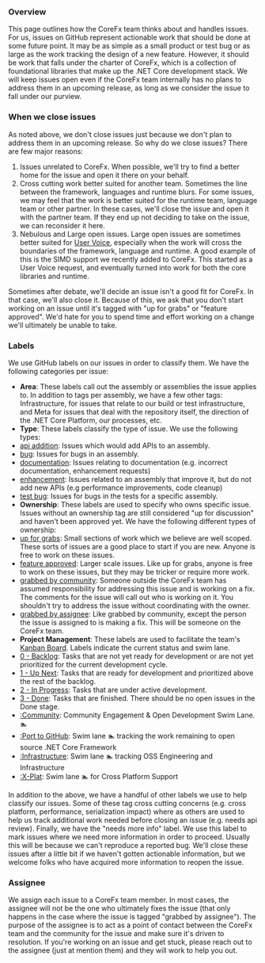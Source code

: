 ### Overview
This page outlines how the CoreFx team thinks about and handles issues.  For us, issues on GitHub represent actionable work that should be done at some future point.  It may be as simple as a small product or test bug or as large as the work tracking the design of a new feature.  However, it should be work that falls under the charter of CoreFx, which is a collection of foundational libraries that make up the .NET Core development stack.  We will keep issues open even if the CoreFx team internally has no plans to address them in an upcoming release, as long as we consider the issue to fall under our purview.

### When we close issues
As noted above, we don't close issues just because we don't plan to address them in an upcoming release.  So why do we close issues?  There are few major reasons:

1. Issues unrelated to CoreFx.  When possible, we'll try to find a better home for the issue and open it there on your behalf.
2. Cross cutting work better suited for another team.  Sometimes the line between the framework, languages and runtime blurs.  For some issues, we may feel that the work is better suited for the runtime team, language team or other partner.  In these cases, we'll close the issue and open it with the partner team.  If they end up not deciding to take on the issue, we can reconsider it here.
3. Nebulous and Large open issues.  Large open issues are sometimes better suited for [User Voice](http://visualstudio.uservoice.com/forums/121579-visual-studio/category/31481--net), especially when the work will cross the boundaries of the framework, language and runtime.  A good example of this is the SIMD support we recently added to CoreFx.  This started as a User Voice request, and eventually turned into work for both the core libraries and runtime.

Sometimes after debate, we'll decide an issue isn't a good fit for CoreFx.  In that case, we'll also close it.  Because of this, we ask that you don't start working on an issue until it's tagged with "up for grabs" or "feature approved".  We'd hate for you to spend time and effort working on a change we'll ultimately be unable to take.

### Labels
We use GitHub labels on our issues in order to classify them.  We have the following categories per issue:
* **Area**: These labels call out the assembly or assemblies the issue applies to. In addition to tags per assembly, we have a few other tags: Infrastructure, for issues that relate to our build or test infrastructure, and Meta for issues that deal with the repository itself, the direction of the .NET Core Platform, our processes, etc.
* **Type**: These labels classify the type of issue.  We use the following types:
 * [api addition](https://github.com/dotnet/corefx/labels/api%20addition): Issues which would add APIs to an assembly.
 * [bug](https://github.com/dotnet/corefx/labels/bug): Issues for bugs in an assembly.
 * [documentation](https://github.com/dotnet/corefx/labels/documentation): Issues relating to documentation (e.g. incorrect documentation, enhancement requests)
 * [enhancement](https://github.com/dotnet/corefx/labels/enhancement): Issues related to an assembly that improve it, but do not add new APIs (e.g performance improvements, code cleanup)
 * [test bug](https://github.com/dotnet/corefx/labels/test%20bug): Issues for bugs in the tests for a specific assembly.
* **Ownership**: These labels are used to specify who owns specific issue. Issues without an ownership tag are still considered "up for discussion" and haven't been approved yet. We have the following different types of ownership:
 * [up for grabs](https://github.com/dotnet/corefx/labels/up%20for%20grabs): Small sections of work which we believe are well scoped. These sorts of issues are a good place to start if you are new.  Anyone is free to work on these issues.
 * [feature approved](https://github.com/dotnet/corefx/labels/feature%20approved): Larger scale issues.  Like up for grabs, anyone is free to work on these issues, but they may be tricker or require more work.
 * [grabbed by community](https://github.com/dotnet/corefx/labels/grabbed%20by%20community): Someone outside the CoreFx team has assumed responsibility for addressing this issue and is working on a fix.  The comments for the issue will call out who is working on it.  You shouldn't try to address the issue without coordinating with the owner.
 * [grabbed by assignee](https://github.com/dotnet/corefx/labels/grabbed%20by%20assignee): Like grabbed by community, except the person the issue is assigned to is making a fix.  This will be someone on the CoreFx team.
* **Project Management**: These labels are used to facilitate the team's [Kanban Board](https://huboard.com/dotnet/corefx).  Labels indicate the current status and swim lane.  
 * [0 - Backlog](https://github.com/dotnet/corefx/issues?q=is%3Aopen+is%3Aissue+label%3A%220+-+Backlog%22): Tasks that are not yet ready for development or are not yet prioritized for the current development cycle.
 * [1 - Up Next](https://github.com/dotnet/corefx/issues?q=is%3Aopen+is%3Aissue+label%3A%221+-+Up+Next%22): Tasks that are ready for development and prioritized above the rest of the backlog.
 * [2 - In Progress](https://github.com/dotnet/corefx/issues?q=is%3Aopen+is%3Aissue+label%3A%222+-+In+Progress%22): Tasks that are under active development.
 * [3 - Done](https://github.com/dotnet/corefx/issues?q=is%3Aopen+is%3Aissue+label%3A%223+-+Done%22): Tasks that are finished.  There should be no open issues in the Done stage.
 * [:Community](https://github.com/dotnet/corefx/issues?q=is%3Aopen+is%3Aissue+label%3A%3ACommunity): Community Engagement & Open Development Swim Lane. :swimmer: 
 * [:Port to GitHub](https://github.com/dotnet/corefx/issues?q=is%3Aopen+is%3Aissue+label%3A%22%3APort+to+GitHub%22): Swim lane :swimmer: tracking the work remaining to open source .NET Core Framework
 * [:Infrastructure](https://github.com/dotnet/corefx/issues?q=is%3Aopen+is%3Aissue+label%3A%3AInfrastructure): Swim lane :swimmer: tracking OSS Engineering and Infrastructure
 * [:X-Plat](https://github.com/dotnet/corefx/issues?q=is%3Aopen+is%3Aissue+label%3A%3AX-Plat): Swim lane :swimmer: for Cross Platform Support

In addition to the above, we have a handful of other labels we use to help classify our issues.  Some of these tag cross cutting concerns (e.g. cross platform, performance, serialization impact) where as others are used to help us track additional work needed before closing an issue (e.g. needs api review). Finally, we have the "needs more info" label.  We use this label to mark issues where we need more information in order to proceed.  Usually this will be because we can't reproduce a reported bug.  We'll close these issues after a little bit if we haven't gotten actionable information, but we welcome folks who have acquired more information to reopen the issue.

### Assignee
We assign each issue to a CoreFx team member.  In most cases, the assignee will not be the one who ultimately fixes the issue (that only happens in the case where the issue is tagged "grabbed by assignee"). The purpose of the assignee is to act as a point of contact between the CoreFx team and the community for the issue and make sure it's driven to resolution.  If you're working on an issue and get stuck, please reach out to the assignee (just at mention them)  and they will work to help you out.